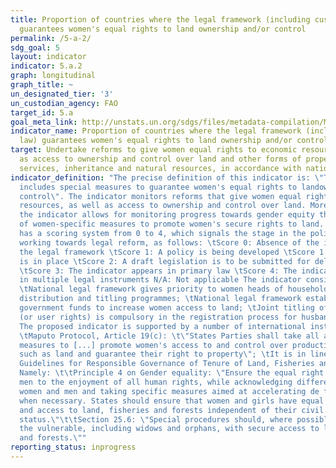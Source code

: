 ```yaml
---
title: Proportion of countries where the legal framework (including customary law)
  guarantees women's equal rights to land ownership and/or control
permalink: /5-a-2/
sdg_goal: 5
layout: indicator
indicator: 5.a.2
graph: longitudinal
graph_title: ~
un_designated_tier: '3'
un_custodian_agency: FAO
target_id: 5.a
goal_meta_link: http://unstats.un.org/sdgs/files/metadata-compilation/Metadata-Goal-5.pdf
indicator_name: Proportion of countries where the legal framework (including customary
  law) guarantees women's equal rights to land ownership and/or control
target: Undertake reforms to give women equal rights to economic resources, as well
  as access to ownership and control over land and other forms of property, financial
  services, inheritance and natural resources, in accordance with national laws.
indicator_definition: "The precise definition of this indicator is: \"The legal framework
  includes special measures to guarantee women's equal rights to landownership and
  control\". The indicator monitors reforms that give women equal rights to economic
  resources, as well as access to ownership and control over land. More specifically,
  the indicator allows for monitoring progress towards gender equity through the adoption
  of women-specific measures to promote women's secure rights to land. The indicator
  has a scoring system from 0 to 4, which signals the stage in the policy/legal framework
  working towards legal reform, as follows: \tScore 0: Absence of the indicator in
  the legal framework \tScore 1: A policy is being developed \tScore 1.5: A policy
  is in place \tScore 2: A draft legislation is to be submitted for deliberations
  \tScore 3: The indicator appears in primary law \tScore 4: The indicator appears
  in multiple legal instruments N/A: Not applicable The indicator considers whether:
  \tNational legal framework gives priority to women heads of household under land
  distribution and titling programmes; \tNational legal framework establishes targeted
  government funds to increase women access to land; \tJoint titling of private property
  (or user rights) is compulsory in the registration process for husband and wife;
  The proposed indicator is supported by a number of international instruments, including:
  \tMaputo Protocol, Article 19(c): \t\"States Parties shall take all appropriate
  measures to [...] promote women's access to and control over productive resources
  such as land and guarantee their right to property\"; \tIt is in line with the Voluntary
  Guidelines for Responsible Governance of Tenure of Land, Fisheries and Forests (VGGT).
  Namely: \t\tPrinciple 4 on Gender equality: \"Ensure the equal right of women and
  men to the enjoyment of all human rights, while acknowledging differences between
  women and men and taking specific measures aimed at accelerating de facto equality
  when necessary. States should ensure that women and girls have equal tenure rights
  and access to land, fisheries and forests independent of their civil and marital
  status.\"\t\tSection 25.6: \"Special procedures should, where possible, provide
  the vulnerable, including widows and orphans, with secure access to land, fisheries
  and forests.\""
reporting_status: inprogress
---
```

